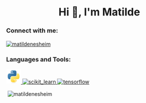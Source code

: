 <h1 align="center">Hi 👋, I'm Matilde</h1>
<h3 align="left">Connect with me:</h3>
<p align="left">
<a href="https://linkedin.com/in/matildenesheim" target="blank"><img align="center" src="https://cdn.jsdelivr.net/npm/simple-icons@3.0.1/icons/linkedin.svg" alt="matildenesheim" height="30" width="40" /></a>
</p>

<h3 align="left">Languages and Tools:</h3>
<p align="left"> <a href="https://www.python.org" target="_blank"> <img src="https://raw.githubusercontent.com/devicons/devicon/master/icons/python/python-original.svg" alt="python" width="40" height="40"/> </a> <a href="https://scikit-learn.org/" target="_blank"> <img src="https://upload.wikimedia.org/wikipedia/commons/0/05/Scikit_learn_logo_small.svg" alt="scikit_learn" width="40" height="40"/> </a> <a href="https://www.tensorflow.org" target="_blank"> <img src="https://www.vectorlogo.zone/logos/tensorflow/tensorflow-icon.svg" alt="tensorflow" width="40" height="40"/> </a> </p>

<p>&nbsp;<img align="center" src="https://github-readme-stats.vercel.app/api?username=matildenesheim&show_icons=true&locale=en" alt="matildenesheim" /></p>
